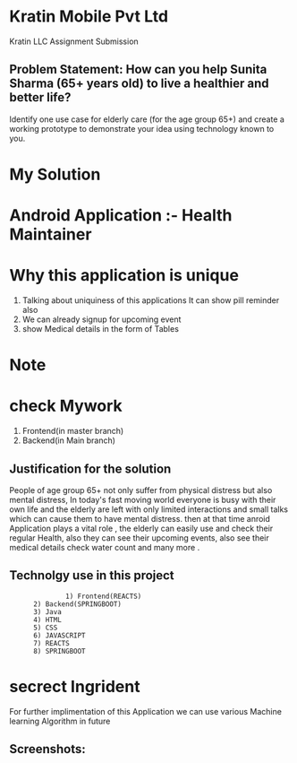# Kratin Mobile Pvt Ltd
Kratin LLC Assignment Submission 

## Problem Statement: How can you help Sunita Sharma (65+ years old) to live a healthier and better life? 
Identify one use case for elderly care (for the age group 65+) and create a working prototype to demonstrate your idea using technology known to you.

# My Solution 
# Android Application :- Health Maintainer

# Why this application is unique
1) Talking about uniquiness of this applications It can show pill reminder also
2) We can already signup for upcoming event
3) show Medical details in the form of Tables

# Note
# check Mywork
1) Frontend(in master branch)
2) Backend(in Main branch)

## Justification for the solution
People of age group 65+ not only suffer from physical distress but also mental distress, In today's fast moving world everyone is busy with their own life and the elderly are left with only limited interactions and small talks which can cause them to have mental distress. then at that time anroid Application plays a vital role , the elderly can easily use and check their regular Health, also they can see their upcoming events, also see their medical details check water count and many more .


## Technolgy use in this project 

                  1) Frontend(REACTS)
		  2) Backend(SPRINGBOOT)
		  3) Java
		  4) HTML 
		  5) CSS
		  6) JAVASCRIPT
		  7) REACTS
		  8) SPRINGBOOT
    
# secrect Ingrident   
For further implimentation of this Application we can use various Machine learning Algorithm in future

## Screenshots:

   






